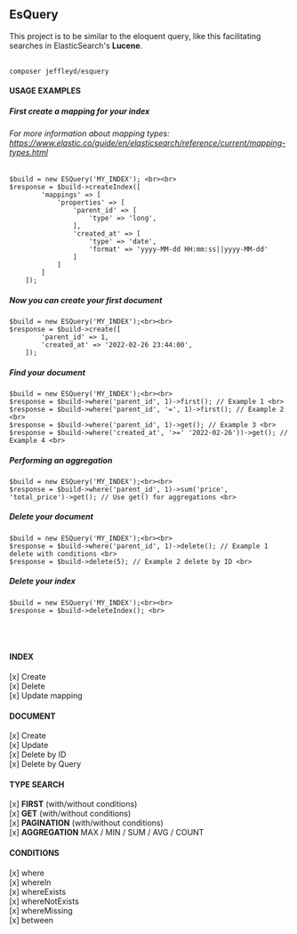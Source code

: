 ## EsQuery
This project is to be similar to the eloquent query, like this
facilitating searches in ElasticSearch's <strong>Lucene</strong>.
<br><br>

```
composer jeffleyd/esquery
```

#### USAGE EXAMPLES
##### First create a mapping for your index
###### For more information about mapping types: https://www.elastic.co/guide/en/elasticsearch/reference/current/mapping-types.html

```
$build = new ESQuery('MY_INDEX'); <br><br>
$response = $build->createIndex([
        'mappings' => [
            'properties' => [
                'parent_id' => [
                    'type' => 'long',
                ],
                'created_at' => [
                    'type' => 'date',
                    'format' => 'yyyy-MM-dd HH:mm:ss||yyyy-MM-dd'
                ]
            ]
        ]
    ]);
```

##### Now you can create your first document

```
$build = new ESQuery('MY_INDEX');<br><br>
$response = $build->create([
        'parent_id' => 1,
        'created_at' => '2022-02-26 23:44:00',
    ]);
```

##### Find your document
```
$build = new ESQuery('MY_INDEX');<br><br>
$response = $build->where('parent_id', 1)->first(); // Example 1 <br>
$response = $build->where('parent_id', '=', 1)->first(); // Example 2 <br>
$response = $build->where('parent_id', 1)->get(); // Example 3 <br>
$response = $build->where('created_at', '>=' '2022-02-26'))->get(); // Example 4 <br>
```

##### Performing an aggregation
```
$build = new ESQuery('MY_INDEX');<br><br>
$response = $build->where('parent_id', 1)->sum('price', 'total_price')->get(); // Use get() for aggregations <br>
```

##### Delete your document
```
$build = new ESQuery('MY_INDEX');<br><br>
$response = $build->where('parent_id', 1)->delete(); // Example 1 delete with conditions <br>
$response = $build->delete(5); // Example 2 delete by ID <br>
```

##### Delete your index
```
$build = new ESQuery('MY_INDEX');<br><br>
$response = $build->deleteIndex(); <br>
```

<br><br>
#### INDEX
[x] Create <br>
[x] Delete <br>
[x] Update mapping <br>

#### DOCUMENT
[x] Create <br>
[x] Update <br>
[x] Delete by ID <br>
[x] Delete by Query <br>

#### TYPE SEARCH
[x] <strong>FIRST</strong> (with/without conditions) <br>
[x] <strong>GET</strong> (with/without conditions) <br>
[x] <strong>PAGINATION</strong> (with/without conditions) <br>
[x] <strong>AGGREGATION</strong> MAX / MIN / SUM / AVG / COUNT <br>

#### CONDITIONS
[x] where <br>
[x] whereIn <br>
[x] whereExists <br>
[x] whereNotExists <br>
[x] whereMissing <br>
[x] between <br>

